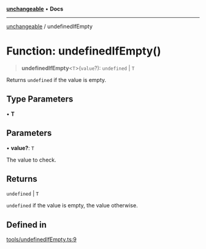 [**unchangeable**](../README.md) • **Docs**

***

[unchangeable](../README.md) / undefinedIfEmpty

# Function: undefinedIfEmpty()

> **undefinedIfEmpty**\<`T`\>(`value`?): `undefined` \| `T`

Returns `undefined` if the value is empty.

## Type Parameters

• **T**

## Parameters

• **value?**: `T`

The value to check.

## Returns

`undefined` \| `T`

`undefined` if the value is empty, the value otherwise.

## Defined in

[tools/undefinedIfEmpty.ts:9](https://github.com/nevoland/unchangeable/blob/90aff8eb074821c44b2befe353f53ae1546bb16f/lib/tools/undefinedIfEmpty.ts#L9)
